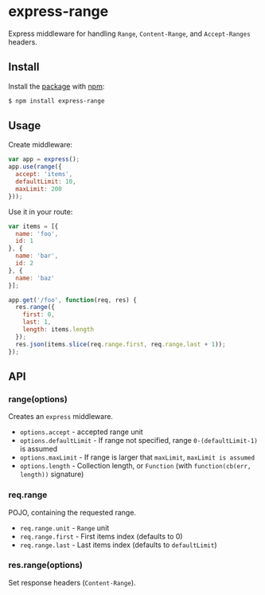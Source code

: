 # express-range

Express middleware for handling `Range`, `Content-Range`, and `Accept-Ranges` headers.

## Install

Install the [package](http://npmjs.org/package/express-range) with [npm](http://npmjs.org):

```sh
$ npm install express-range
```

## Usage

Create middleware:

```js
var app = express();
app.use(range({
  accept: 'items',
  defaultLimit: 10,
  maxLimit: 200
}));
```

Use it in your route:

```js
var items = [{
  name: 'foo',
  id: 1
}, {
  name: 'bar',
  id: 2
}, {
  name: 'baz'
}];

app.get('/foo', function(req, res) {
  res.range({
    first: 0,
    last: 1,
    length: items.length
  });
  res.json(items.slice(req.range.first, req.range.last + 1));
});
```

## API

### range(options)

Creates an `express` middleware.

- `options.accept` - accepted range unit
- `options.defaultLimit` - If range not specified, range `0-(defaultLimit-1)` is assumed
- `options.maxLimit` - If range is larger that `maxLimit`, `maxLimit is assumed`
- `options.length` - Collection length, or `Function` (with `function(cb(err, length))` signature)

### req.range

POJO, containing the requested range.

- `req.range.unit` - `Range` unit
- `req.range.first` - First items index (defaults to 0)
- `req.range.last` - Last items index (defaults to `defaultLimit`)

### res.range(options)

Set response headers (`Content-Range`).
